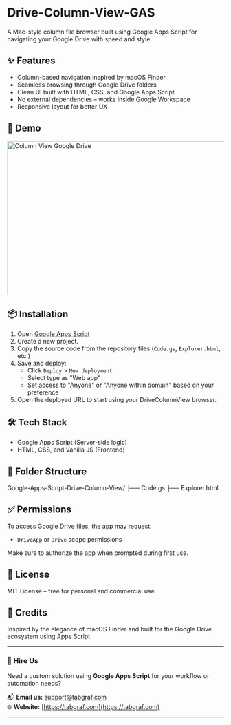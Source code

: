 # Drive-Column-View-GAS
A Mac-style column file browser built using Google Apps Script for navigating your Google Drive with speed and style.

## ✨ Features

- Column-based navigation inspired by macOS Finder
- Seamless browsing through Google Drive folders
- Clean UI built with HTML, CSS, and Google Apps Script
- No external dependencies – works inside Google Workspace
- Responsive layout for better UX

## 🚀 Demo

<img width="677" height="358" alt="Column View Google Drive" src="https://github.com/user-attachments/assets/b3100c8b-6698-4f4c-9095-40f7fbdcb2a9" />

## 📦 Installation

1. Open [Google Apps Script](https://script.google.com/)
2. Create a new project.
3. Copy the source code from the repository files (`Code.gs`, `Explorer.html`, etc.)
4. Save and deploy:
   - Click `Deploy` > `New deployment`
   - Select type as "Web app"
   - Set access to "Anyone" or "Anyone within domain" based on your preference
5. Open the deployed URL to start using your DriveColumnView browser.

## 🛠 Tech Stack

- Google Apps Script (Server-side logic)
- HTML, CSS, and Vanilla JS (Frontend)

## 📁 Folder Structure

Google-Apps-Script-Drive-Column-View/
├── Code.gs
├── Explorer.html


## ✅ Permissions

To access Google Drive files, the app may request:
- `DriveApp` or `Drive` scope permissions

Make sure to authorize the app when prompted during first use.

## 📄 License

MIT License – free for personal and commercial use.

## 🙌 Credits

Inspired by the elegance of macOS Finder and built for the Google Drive ecosystem using Apps Script.

---

### 💼 Hire Us

Need a custom solution using **Google Apps Script** for your workflow or automation needs?

📬 **Email us:** [support@tabgraf.com](mailto:support@tabgraf.com)  
🌐 **Website:** [https://tabgraf.com](https://tabgraf.com)

---

